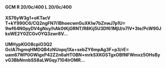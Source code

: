#### GCM R 20/0c/400 L 20/0c/400
**XS76yW3g1+oKTacV**<br/>**T+kY990C6/CQ2ngFN7i1BhoecwnGuXKlw7bZnwJ7p1U=**<br/>**9wf64N0pyDV4gNsy/hAk0tKjGRNT/R8Kij5U3Df61MjU/o7IV+3te/PcW90JksWE2Y0ZCGvOYQ3zwr8V...**<br/><br/>
**UMHypKGO8cpiO3Q2**<br/>**GclA7hgmqHMDQB4zNUopq1Xa+sebZY6mpAg3F+p3/rE=**<br/>**uam67WP0GWigxP42Z2n6aHTOBN+mrkSXKGSTgxOBfNFWmxz5OHsByvG3BbNnnbSS8aLWGqy7104IrOMR...**